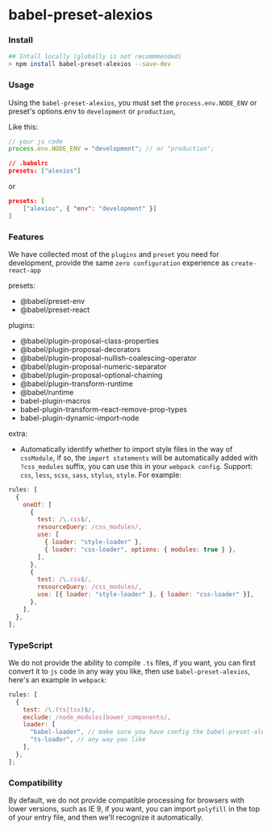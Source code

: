 # babel-preset-alexios

### Install

```bash
## Intall locally (globally is not recommmended)
> npm install babel-preset-alexios --save-dev
```

### Usage

Using the `babel-preset-alexios`, you must set the `process.env.NODE_ENV` or preset's options.env to `development` or `production`,

Like this:

```javascript
// your js code
process.env.NODE_ENV = "development"; // or "production";
```

```json
// .babelrc
presets: ["alexios"]
```

or

```json
presets: [
    ["alexios", { "env": "development" }]
]
```

### Features

We have collected most of the `plugins` and `preset` you need for development, provide the same `zero configuration` experience as `create-react-app`

presets:

- @babel/preset-env
- @babel/preset-react

plugins:

- @babel/plugin-proposal-class-properties
- @babel/plugin-proposal-decorators
- @babel/plugin-proposal-nullish-coalescing-operator
- @babel/plugin-proposal-numeric-separator
- @babel/plugin-proposal-optional-chaining
- @babel/plugin-transform-runtime
- @babel/runtime
- babel-plugin-macros
- babel-plugin-transform-react-remove-prop-types
- babel-plugin-dynamic-import-node

extra:

- Automatically identify whether to import style files in the way of `cssModule`, if so, the `import statements` will be automatically added with `?css_modules` suffix, you can use this in your `webpack config`. Support: `css`, `less`, `scss`, `sass`, `stylus`, `style`. For example:

```js
rules: [
  {
    oneOf: [
      {
        test: /\.css$/,
        resourceQuery: /css_modules/,
        use: [
          { loader: "style-loader" },
          { loader: "css-loader", options: { modules: true } },
        ],
      },
      {
        test: /\.css$/,
        resourceQuery: /css_modules/,
        use: [{ loader: "style-loader" }, { loader: "css-loader" }],
      },
    ],
  },
];
```

### TypeScript

We do not provide the ability to compile `.ts` files, if you want, you can first convert it to `js` code in any way you like, then use `babel-preset-alexios`, here's an example in `webpack`:

```javascript
rules: [
  {
    test: /\.(ts|tsx)$/,
    exclude: /node_modules|bower_components/,
    loader: [
      "babel-loader", // make sure you have config the babel-preset-alexios
      "ts-loader", // any way you like
    ],
  },
];
```

### Compatibility

By default, we do not provide compatible processing for browsers with lower versions, such as IE 9, if you want, you can import `polyfill` in the top of your entry file, and then we'll recognize it automatically.
